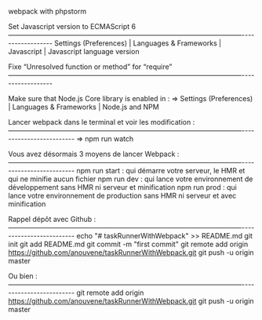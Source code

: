 webpack with phpstorm

Set Javascript version to ECMAScript 6
——————————————————————————————————------------------
Settings (Preferences) | Languages & Frameworks | Javascript | Javascript language version

Fixe  “Unresolved function or method” for “require”
——————————————————————————————————------------------

Make sure that Node.js Core library is enabled in :
=> Settings (Preferences) | Languages & Frameworks | Node.js and NPM


Lancer webpack dans le terminal et voir les modification :
——————————————————————————————————-------------------------
=> npm run watch

Vous avez désormais 3 moyens de lancer Webpack :
——————————————————————————————————-------------------------
npm run start : qui démarre votre serveur, le HMR et qui ne minifie aucun fichier
npm run dev : qui lance votre environnement de développement sans HMR ni serveur et minification
npm run prod : qui lance votre environnement de production sans HMR ni serveur et avec minification

Rappel dépôt avec Github :
——————————————————————————————————-------------------------
echo "# taskRunnerWithWebpack" >> README.md
git init
git add README.md
git commit -m "first commit"
git remote add origin https://github.com/anouvene/taskRunnerWithWebpack.git
git push -u origin master

Ou bien :
——————————————————————————————————-------------------------
git remote add origin https://github.com/anouvene/taskRunnerWithWebpack.git
git push -u origin master